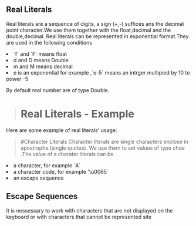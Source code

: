 ## Real Literals
Real literals are a sequence of digits, a sign (+,-) suffices ans the decimal point
character.We use them together with the float,decimal and the double,decimal.
Real literals can be represented in exponential format.They are used in the following conditions
  
<li>`f` and `F` means float</li>
<li>d and D means Double</li>
<li>m and M means decimal</li>
<li>e is an exponential for example ,`e-5` means an intrger multipied by 10 to power -5</li>

By default real number are of type Double.

> # Real Literals - Example
Here are some example of real literals' usage:

> #Character  Literals
Character literals are single characters enclose in apostrophe.(single quotes). We use them to set values of type chae .The value of a charater literals can be.
<li>a character, for example `A`</li>
<li>a character code, for example '\u0065`</li>
<li>an excape sequence</li>

Escape Sequences
-----------------
It  is nessessary to work with characters that are not displayed on the keyboard or with characters that cannot be represented site




  

